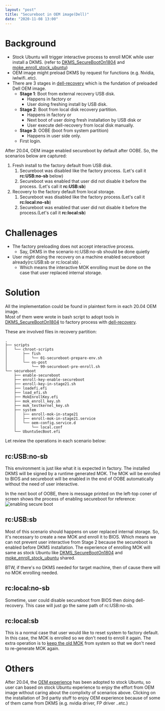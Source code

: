 ```yaml
---
layout: "post"
title: "Secureboot in OEM image(Dell)"
date: "2020-11-08 13:00"
---
```


# Background
 - Stock Ubuntu will trigger interactive process to enroll MOK while user install a DKMS. (refer to [DKMS_SecureBootOn1804][] and [moke_enroll_stock_ubuntu][])
 - OEM image might preload DKMS by request for functions (e.g. Nvidia, iwlwifi..etc).
 - There are 3 stages in [dell-recovery][] which is the fundation of preloaded Dell OEM image.
    - __Stage 1__: Boot from external recovery USB disk.
        - Happens in factory or
        - User doing freshing install by USB disk.
    - __Stage 2__: Boot from local disk recovery partition.
        - Happens in factory or
        - Next boot of user doing fresh installation by USB disk or
        - User execute dell-recovery from local disk manually.
    - __Stage 3__: OOBE (boot from system partition)
        - Happens in user side only.
    - First login.


After 20.04, OEM image enabled secureboot by default after OOBE. So, the scenarios below are captured:
 1. Fresh install to the factory default from USB disk.
    1. Secureboot was disabled like the factory process. (Let's call it  __rc:USB:no-sb__ below)
    2. Secureboot was enabled that user did not disable it before the process. (Let's call it __rc:USB:sb__)
 2. Recovery to the factory default from local storage.
    1. Secureboot was disabled like the factory process.(Let's call it  __rc:local:no-sb__)
    2. Secureboot was enabled that user did not disable it before the process.(Let's call it __rc:local:sb__)

# Challenages
 - The factory preloading does not accept interactive process. 
    - Say, DKMS in the scenario rc:USB:no-sb should be done quietly
 - User might doing the recovery on a machine enabled secureboot already(rc:USB:sb or rc:local:sb) .
    - Which means the interactive MOK enrolling must be done on the case that user replaced internal storage.

# Solution

All the implementation could be found in plaintext form in each 20.04 OEM image.  
Most of them were wrote in bash script to adopt tools in [DKMS_SecureBootOn1804][] to factory process with [dell-recovery][].

These are involved files in recovery partition:
```
.
├── scripts
│   └── chroot-scripts
│       ├── fish
│       │   └── 01-secureboot-prepare-env.sh
│       └── os-post
│           └── 99-secureboot-pre-enroll.sh
└── secureboot
    ├── enable-secureboot
    ├── enroll-key-enable-secureboot
    ├── enroll-key-in-stage21.sh
    ├── loadefi.efi
    ├── load_efi.sh
    ├── MokEnrollKey.efi
    ├── mok_enroll_key.sh
    ├── mok_testkernel_key.sh
    ├── system
    │   ├── enroll-mok-in-stage21
    │   ├── enroll-mok-in-stage21.service
    │   └── oem-config.service.d
    │       └── local.conf
    └── UbuntuSecBoot.efi
```

Let review the operations in each scenario below: 
## rc:USB:no-sb
This environment is just like what it is expected in factory.
The installed DKMS will be signed by a runtime generated MOK.
The MOK will be enrolled to BIOS and secureboot will be enabled in the end of OOBE automatically without the need of user interactive.

In the next boot of OOBE, there is message printed on the left-top coner of screen shows the process of enabling secureboot for reference:
![enabling secure boot](https://i.imgur.com/yuKJ6Tu.png)

## rc:USB:sb
Most of this scenario should happens on user replaced internal storage.
So, it's necessary to create a new MOK and enroll it to BIOS.
Which means we can not prevent user interactive from Stage 2 because the secureboot is enabled before DKMS installation.
The experience of enrolling MOK will same as stock Ubuntu like [DKMS_SecureBootOn1804][] and [moke_enroll_stock_ubuntu][] shared.

BTW, if there's no DKMS needed for target machine, then of cause there will no MOK enrolling needed.

## rc:local:no-sb
Sometime, user could disable secureboot from BIOS then doing dell-recovery.
This case will just go the same path of rc:USB:no-sb.

## rc:local:sb
This is a normal case that user would like to reset system to factory default.
In this case, the MOK is enrolled so we don't need to enroll it again.
The extra operation is to [keep the old MOK](https://github.com/dell/dell-recovery/pull/81) from system so that we don't need to re-generate MOK again.


# Others
After 20.04, the [OEM experience][oem_meta] has been adopted to stock Ubuntu, so user can based on stock Ubuntu experience to enjoy the effort from OEM image without caring about the complixity of scenarios above. Clicking on the installation of 3rd partiy stuff to enjoy OEM experience because of some of them came from DKMS (e.g. nvidia driver, FP driver ..etc.) 


[DKMS_SecureBootOn1804]: https://wiki.canonical.com/IvanHu/DKMS_SecureBootOn1804
[moke_enroll_stock_ubuntu]: https://wiki.ubuntu.com/Dell?action=AttachFile&do=view&target=mok_enroll_stock_ubuntu_2.pdf
[oem_meta]: https://www.phoronix.com/scan.php?page=news_item&px=Ubuntu-20.04-Certified-OEM-Exp
[dell-recovery]: https://github.com/dell/dell-recove
